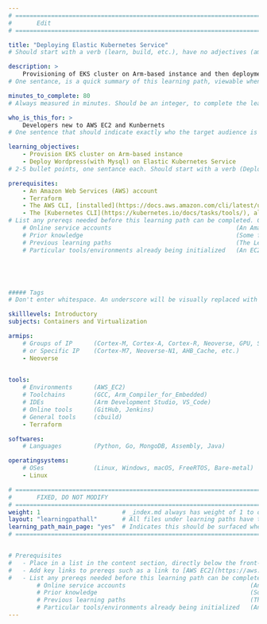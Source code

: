 ```yaml
---
# ================================================================================
#       Edit
# ================================================================================

title: "Deploying Elastic Kubernetes Service"
# Should start with a verb (learn, build, etc.), have no adjectives (amazing, cool, etc.), and be as concise as possible.

description: >
    Provisioning of EKS cluster on Arm-based instance and then deployment of Wordpress(with Mysql) on Elastic Kubernetes Service.
# One sentance, is a quick summary of this learning path, viewable when searching through all learning paths. 

minutes_to_complete: 80   
# Always measured in minutes. Should be an integer, to complete the learning path (not just read it).

who_is_this_for: >
    Developers new to AWS EC2 and Kunbernets
# One sentence that should indicate exactly who the target audience is (developers in X industries using Y tools/software for Z use-case).

learning_objectives: 
    - Provision EKS cluster on Arm-based instance
    - Deploy Wordpress(with Mysql) on Elastic Kubernetes Service
# 2-5 bullet points, one sentance each. Should start with a verb (Deploy, Measure) and indicate the value of the objective if possible.

prerequisites:
    - An Amazon Web Services (AWS) account
    - Terraform
    - The AWS CLI, [installed](https://docs.aws.amazon.com/cli/latest/userguide/getting-started-install.html) and [configured](https://docs.aws.amazon.com/cli/latest/userguide/cli-chap-configure.html)
    - The [Kubernetes CLI](https://kubernetes.io/docs/tasks/tools/), also known as `kubectl`
# List any prereqs needed before this learning path can be completed. Can include:
    # Online service accounts                                   (An Amazon Web Services account)
    # Prior knowledge                                           (Some familiarity with embedded programing)
    # Previous learning paths                                   (The Learning Path: Getting Started with Arm Virtual Hardware)
    # Particular tools/environments already being initialized   (An EC2 instance with AVH installed)





##### Tags
# Don't enter whitespace. An underscore will be visually replaced with whitespace.

skilllevels: Introductory
subjects: Containers and Virtualization

armips:
    # Groups of IP      (Cortex-M, Cortex-A, Cortex-R, Neoverse, GPU, System IP, etc.)
    # or Specific IP    (Cortex-M7, Neoverse-N1, AHB_Cache, etc.)
    - Neoverse
   

tools:
    # Environments      (AWS_EC2)
    # Toolchains        (GCC, Arm_Compiler_for_Embedded)
    # IDEs              (Arm Development Studio, VS_Code)
    # Online tools      (GitHub, Jenkins)
    # General tools     (cbuild)
    - Terraform

softwares:
    # Languages         (Python, Go, MongoDB, Assembly, Java)

operatingsystems:
    # OSes              (Linux, Windows, macOS, FreeRTOS, Bare-metal)
    - Linux

# ================================================================================
#       FIXED, DO NOT MODIFY
# ================================================================================
weight: 1                       # _index.md always has weight of 1 to order correctly
layout: "learningpathall"       # All files under learning paths have this same wrapper
learning_path_main_page: "yes"  # Indicates this should be surfaced when looking for related content. Only set for _index.md of learning path content.
# ================================================================================


# Prerequisites
#   - Place in a list in the content section, directly below the front-matter. 
#   - Add key links to prereqs such as a link to [AWS EC2](https://aws.amazon.com/ec2/) or a [learning path](/learning-paths/cloud/providers).
#   - List any prereqs needed before this learning path can be completed. Can include:
        # Online service accounts                                   (An Amazon Web Services account)
        # Prior knowledge                                           (Some familiarity with embedded programing)
        # Previous learning paths                                   (The Learning Path: Getting Started with Arm Virtual Hardware)
        # Particular tools/environments already being initialized   (An EC2 instance with AVH installed)
---
```

